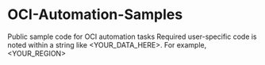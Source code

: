 # OCI-Automation-Samples
Public sample code for OCI automation tasks
Required user-specific code is noted within a string like <YOUR_DATA_HERE>.   For example, <YOUR_REGION>
